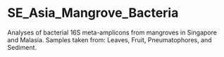 # SE_Asia_Mangrove_Bacteria
Analyses of bacterial 16S meta-amplicons from mangroves in Singapore and Malasia. Samples taken from: Leaves, Fruit, Pneumatophores, and Sediment.
